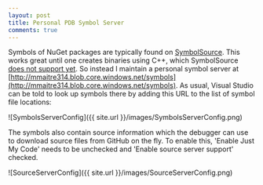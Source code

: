 ```yaml
---
layout: post
title: Personal PDB Symbol Server
comments: true
---
```


Symbols of NuGet packages are typically found on [SymbolSource](http://www.symbolsource.org/). This works great until one creates binaries using C++, which SymbolSource [does not support yet](https://groups.google.com/forum/#!topic/symbolsource/VYDA7vpC6Nc). So instead I maintain a personal symbol server at [http://mmaitre314.blob.core.windows.net/symbols](http://mmaitre314.blob.core.windows.net/symbols). As usual, Visual Studio can be told to look up symbols there by adding this URL to the list of symbol file locations:

![SymbolsServerConfig]({{ site.url }}/images/SymbolsServerConfig.png)

The symbols also contain source information which the debugger can use to download source files from GitHub on the fly. To enable this, 'Enable Just My Code' needs to be unchecked and 'Enable source server support' checked.

![SourceServerConfig]({{ site.url }}/images/SourceServerConfig.png)